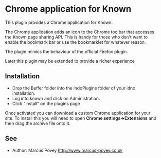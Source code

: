 Chrome application for Known
============================

This plugin provides a Chrome application for Known. 

The Chrome application adds an icon to the Chrome toolbar that accesses the Known page sharing API. 
This is handy for those who don't want to enable the bookmark bar or use the bookmarklet for whatever reason.

The plugin mimics the behaviour of the official Firefox plugin.

Later this plugin may be extended to provide a richer experience

Installation
------------

* Drop the Buffer folder into the IndoPlugins folder of your idno installation.
* Log into known and click on Administration.
* Click "install" on the plugins page

Once activated you can download a custom Chrome application for your site. To install this you will need to open **Chrome settings->Extensions** and then drag the archive file onto it.

See
---
 * Author: Marcus Povey <http://www.marcus-povey.co.uk> 

